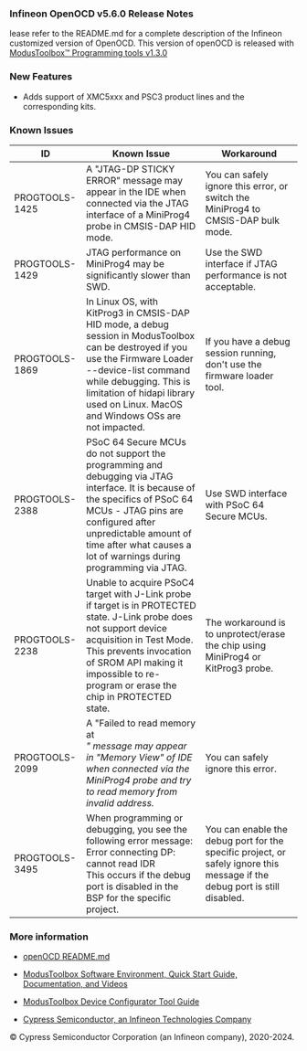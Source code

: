 ### Infineon OpenOCD v5.6.0 Release Notes

lease refer to the README.md for a complete description of the Infineon customized version of OpenOCD. This version of openOCD is released with [ModusToolbox™ Programming tools v1.3.0 ](https://softwaretools.infineon.com/tools/com.ifx.tb.tool.modustoolboxprogtools)

### New Features

- Adds support of XMC5xxx and PSC3 product lines and the corresponding kits.

### Known Issues

| ID                                | Known Issue                       | Workaround                          | 
|-----------------------------------|-----------------------------------|-----------------------------------|
|  PROGTOOLS-1425 | A "JTAG-DP STICKY ERROR" message may appear in the IDE when connected via the JTAG interface of a MiniProg4 probe in CMSIS-DAP HID mode.  |  You can safely ignore this error, or switch the MiniProg4 to CMSIS-DAP bulk mode. | 
|  PROGTOOLS-1429 | JTAG performance on MiniProg4 may be significantly slower than SWD.  |  Use the SWD interface if JTAG performance is not acceptable. |
|  PROGTOOLS-1869 | In Linux OS, with KitProg3 in CMSIS-DAP HID mode, a debug session in ModusToolbox can be destroyed if you use the Firmware Loader --device-list command while debugging. This is limitation of hidapi library used on Linux. MacOS and Windows OSs are not impacted. | If you have a debug session running, don't use the firmware loader tool.  |
|  PROGTOOLS-2388 | PSoC 64 Secure MCUs do not support the programming and debugging via JTAG interface.  It is because of the specifics of PSoC 64 MCUs - JTAG pins are configured after unpredictable amount of time after what causes a lot of warnings during programming via JTAG. | Use SWD interface with PSoC 64 Secure MCUs.  |
|  PROGTOOLS-2238 | Unable to acquire PSoC4 target with J-Link probe if target is in PROTECTED state. J-Link probe does not support device acquisition in Test Mode. This prevents invocation of SROM API making it impossible to re-program or erase the chip in PROTECTED state. | The workaround is to unprotect/erase the chip using MiniProg4 or KitProg3 probe.  |
|  PROGTOOLS-2099 | A "Failed to read memory at <address>" message may appear in "Memory View" of IDE when connected via the MiniProg4 probe and try to read memory from invalid address. | You can safely ignore this error.  |
|  PROGTOOLS-3495 | When programming or debugging, you see the following error message:<br>Error connecting DP: cannot read IDR<br>This occurs if the debug port is disabled in the BSP for the specific project. | You can enable the debug port for the specific project, or safely ignore this message if the debug port is still disabled. |

### More information

-   [openOCD
    README.md](https://github.com/Infineon/openocd/blob/main/README.MD)

-   [ModusToolbox Software Environment, Quick Start Guide, Documentation, and
    Videos](https://www.infineon.com/cms/en/design-support/tools/sdk/modustoolbox-software/)

-   [ModusToolbox Device Configurator Tool
    Guide](https://www.infineon.com/ModusToolboxDeviceConfig)

-   [Cypress Semiconductor, an Infineon Technologies Company](https://www.infineon.com/)

© Cypress Semiconductor Corporation (an Infineon company), 2020-2024.

